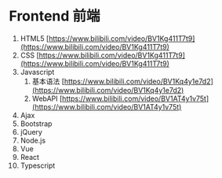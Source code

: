 # Frontend 前端

1. HTML5 [https://www.bilibili.com/video/BV1Kg411T7t9](https://www.bilibili.com/video/BV1Kg411T7t9)
2. CSS [https://www.bilibili.com/video/BV1Kg411T7t9](https://www.bilibili.com/video/BV1Kg411T7t9)
3. Javascript&#x20;
   1. 基本语法 [https://www.bilibili.com/video/BV1Kq4y1e7d2](https://www.bilibili.com/video/BV1Kq4y1e7d2)
   2. WebAPI [https://www.bilibili.com/video/BV1AT4y1v75t](https://www.bilibili.com/video/BV1AT4y1v75t)
4. Ajax
5. Bootstrap
6. jQuery
7. Node.js
8. Vue
9. React
10. Typescript
